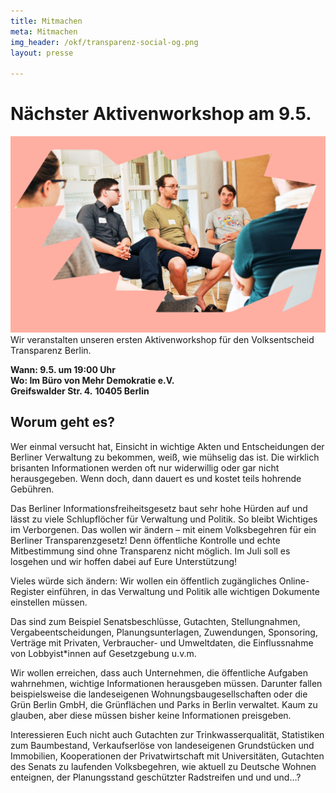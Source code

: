 ```yaml
---
title: Mitmachen
meta: Mitmachen
img_header: /okf/transparenz-social-og.png
layout: presse

---
```

# Nächster Aktivenworkshop am 9.5.

<img src="/volksentscheid/workshop.png" alt="" class="img-responsive">
Wir veranstalten  unseren ersten Aktivenworkshop für den Volksentscheid Transparenz Berlin. 

**Wann: 9.5. um 19:00 Uhr** <br>
**Wo: Im Büro von Mehr Demokratie e.V.** <br>
**Greifswalder Str. 4.**
**10405 Berlin**

## Worum geht es?
Wer einmal versucht hat, Einsicht in wichtige Akten und Entscheidungen der Berliner Verwaltung zu bekommen, weiß, wie mühselig das ist. Die wirklich brisanten Informationen werden oft nur widerwillig oder gar nicht herausgegeben. Wenn doch, dann dauert es und kostet teils hohrende Gebühren.

Das Berliner Informationsfreiheitsgesetz baut sehr hohe Hürden auf und lässt zu viele Schlupflöcher für Verwaltung und Politik. So bleibt Wichtiges im Verborgenen. Das wollen wir ändern – mit einem Volksbegehren für ein Berliner Transparenzgesetz! Denn öffentliche Kontrolle und echte Mitbestimmung sind ohne Transparenz nicht möglich. Im Juli soll es losgehen und wir hoffen dabei auf Eure Unterstützung!

Vieles würde sich ändern: Wir wollen ein öffentlich zugängliches Online-Register einführen, in das Verwaltung und Politik alle wichtigen Dokumente einstellen müssen. 

Das sind zum Beispiel Senatsbeschlüsse, Gutachten, Stellungnahmen, Vergabeentscheidungen, Planungsunterlagen, Zuwendungen, Sponsoring, Verträge mit Privaten, Verbraucher- und Umweltdaten, die Einflussnahme von Lobbyist*innen auf Gesetzgebung u.v.m.

Wir wollen erreichen, dass auch Unternehmen, die öffentliche Aufgaben wahrnehmen, wichtige Informationen herausgeben müssen. Darunter fallen beispielsweise die landeseigenen Wohnungsbaugesellschaften oder die Grün Berlin GmbH, die Grünflächen und Parks in Berlin verwaltet. Kaum zu glauben, aber diese müssen bisher keine Informationen preisgeben.

Interessieren Euch nicht auch Gutachten zur Trinkwasserqualität, Statistiken zum Baumbestand, Verkaufserlöse von landeseigenen Grundstücken und Immobilien, Kooperationen der Privatwirtschaft mit Universitäten, Gutachten des Senats zu laufenden Volksbegehren, wie aktuell zu Deutsche Wohnen enteignen, der Planungsstand geschützter Radstreifen und und und…?